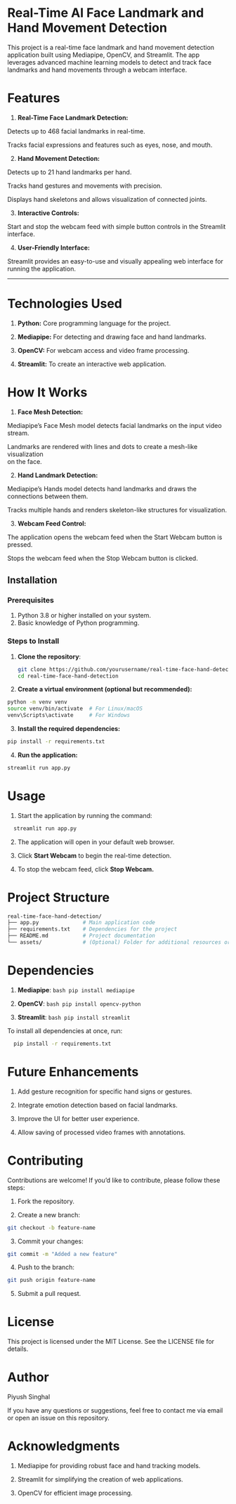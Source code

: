 # Real-Time AI Face Landmark and Hand Movement Detection

This project is a real-time face landmark and hand movement detection application built using Mediapipe, OpenCV, and Streamlit. The app leverages advanced machine learning models to detect and track face landmarks and hand movements through a webcam interface.

# Features

1. **Real-Time Face Landmark Detection:**

  Detects up to 468 facial landmarks in real-time.

  Tracks facial expressions and features such as eyes, nose, and mouth.

2. **Hand Movement Detection:**

  Detects up to 21 hand landmarks per hand.

  Tracks hand gestures and movements with precision.

  Displays hand skeletons and allows visualization of connected joints.

3. **Interactive Controls:**

  Start and stop the webcam feed with simple button controls in the Streamlit        interface.

4. **User-Friendly Interface:**

  Streamlit provides an easy-to-use and visually appealing web interface for     
  running the application.

-------------------------------------------------------------

# Technologies Used

1. **Python:** Core programming language for the project.

2. **Mediapipe:** For detecting and drawing face and hand landmarks.

3. **OpenCV:** For webcam access and video frame processing.

4. **Streamlit:** To create an interactive web application.

# How It Works

1. **Face Mesh Detection:**

  Mediapipe’s Face Mesh model detects facial landmarks on the input video stream.

  Landmarks are rendered with lines and dots to create a mesh-like visualization   
  on the face.

2. **Hand Landmark Detection:**

  Mediapipe’s Hands model detects hand landmarks and draws the connections between   them.
  
  Tracks multiple hands and renders skeleton-like structures for visualization.

3. **Webcam Feed Control:**

  The application opens the webcam feed when the Start Webcam button is pressed.
  
  Stops the webcam feed when the Stop Webcam button is clicked.

## Installation

### Prerequisites

1. Python 3.8 or higher installed on your system.
2. Basic knowledge of Python programming.

### Steps to Install

1. **Clone the repository**:

   ```bash
   git clone https://github.com/yourusername/real-time-face-hand-detection.git
   cd real-time-face-hand-detection
   ```

2. **Create a virtual environment (optional but recommended):**

```bash
python -m venv venv
source venv/bin/activate  # For Linux/macOS
venv\Scripts\activate     # For Windows
```

3. **Install the required dependencies:**

```bash
pip install -r requirements.txt
```

4. **Run the application:**

```bash
streamlit run app.py
```

# Usage

1. Start the application by running the command:
```bash
  streamlit run app.py
```

2. The application will open in your default web browser.

3. Click **Start Webcam** to begin the real-time detection.

4. To stop the webcam feed, click **Stop Webcam.**

# Project Structure

```bash
real-time-face-hand-detection/
├── app.py              # Main application code
├── requirements.txt    # Dependencies for the project
├── README.md           # Project documentation
└── assets/             # (Optional) Folder for additional resources or images
```

# Dependencies

1. **Mediapipe**: ```bash pip install mediapipe ```

2. **OpenCV**: ```bash pip install opencv-python ```

3. **Streamlit**: ```bash pip install streamlit ```

To install all dependencies at once, run:
```bash
  pip install -r requirements.txt
```

# Future Enhancements

1. Add gesture recognition for specific hand signs or gestures.

2. Integrate emotion detection based on facial landmarks.

3. Improve the UI for better user experience.

4. Allow saving of processed video frames with annotations.

# Contributing

Contributions are welcome! If you’d like to contribute, please follow these steps:

1. Fork the repository.

2. Create a new branch:
```bash
git checkout -b feature-name
```

3. Commit your changes:
```bash
git commit -m "Added a new feature"
```

4. Push to the branch:
```bash
git push origin feature-name
```

5. Submit a pull request.

# License

This project is licensed under the MIT License. See the LICENSE file for details.

# Author

Piyush Singhal

If you have any questions or suggestions, feel free to contact me via email or open an issue on this repository.

# Acknowledgments

1. Mediapipe for providing robust face and hand tracking models.

2. Streamlit for simplifying the creation of web applications.

3. OpenCV for efficient image processing.

